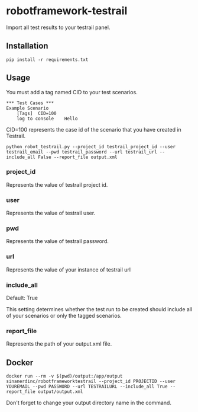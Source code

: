 # robotframework-testrail
Import all test results to your testrail panel.

## Installation

```
pip install -r requirements.txt
```

## Usage
You must add a tag named CID to your test scenarios. 

```
*** Test Cases ***
Example Scenario
    [Tags]  CID=100
    log to console    Hello
```
CID=100 represents the case id of the scenario that you have created in Testrail.

```
python robot_testrail.py --project_id testrail_project_id --user testrail_email --pwd testrail_password --url testrail_url --include_all False --report_file output.xml  
```

### project_id
Represents the value of testrail project id.

### user
Represents the value of testrail user.

### pwd
Represents the value of testrail password.

### url
Represents the value of your instance of testrail url

### include_all
Default: True

This setting determines whether the test run to be created should include all of your scenarios or only the tagged scenarios.

### report_file
Represents the path of your output.xml file.

## Docker
```
docker run --rm -v $(pwd)/output:/app/output sinanerdinc/robotframeworktestrail --project_id PROJECTID --user YOUREMAIL --pwd PASSWORD --url TESTRAILURL --include_all True --report_file output/output.xml
```

Don't forget to change your output directory name in the command.
